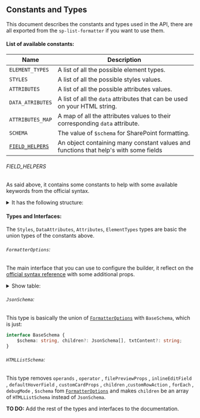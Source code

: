 ## Constants and Types

This document describes the constants and types used in the API, there are all exported from the `sp-list-formatter` if you want to use them.

#### List of available constants:

| Name                | Description                                                                          |
| ------------------- | ------------------------------------------------------------------------------------ |
| `ELEMENT_TYPES`     | A list of all the possible element types.                                            |
| `STYLES`            | A list of all the possible styles values.                                            |
| `ATTRIBUTES`        | A list of all the possible attributes values.                                        |
| `DATA_ATRIBUTES`    | A list of all the `data` attributes that can be used on your HTML string.            |
| `ATTRIBUTES_MAP`    | A map of all the attributes values to their corresponding `data` attribute.          |
| `SCHEMA`            | The value of `$schema` for SharePoint formatting.                                    |
| [`FIELD_HELPERS`](#field_helpers) | An object containing many constant values and functions that help's with some fields |

###### FIELD_HELPERS
As said above, it contains some constants to help with some available keywords from the official syntax.

<details>
<summary>It has the following structure: </summary>

 
```typescript
export const FIELD_HELPERS = {
    CURRENT_FIELD: "@currentField",
    CURRENT_FIELD_VALUE: (value: string | string[]) => {
        if(Array.isArray(value))
            return `@currentFieldValue.${value.join(".")}` as const;
        return `@currentFieldValue.${value}` as const;
    },
    ME: "@me",
    FIELD: (name: string) => `\$[${name}]` as const,
    FIELD_VALUE: (value: string | string[]) => {
        if(Array.isArray(value))
            return `\[$${value.join(".")}]` as const;
        return `\[$${value}]` as const;
    },
    CURRENT_WEB: "@currentWeb",
    NOW: "@now",
    ROW_IDX: "@rowIndex",
    WIN_HEIGHT: "@window.innerHeight",
    WIN_WIDTH: "@window.innerWidth",
    THUMBNAILS: {
        SMALL: "@thumbnails.small",
        MEDIUM: "@thumbnails.medium",
        LARGE: "@thumbnails.large",
        SIZE: (size: number) => `@thumbnails.${size}` as const,
        SIZE_WH: (width: number, height: number) => `@thumbnails.${width}x${height}` as const
    },
    IS_SELECTED: "@isSelected",
    LCID: "@lcid",
    UILCID: "@UIlcid"
} as const;
```

</details>

#### Types and Interfaces:

The `Styles`, `DataAttributes`, `Attributes`, `ElementTypes` types are basic the union types of the constants above.

###### `FormatterOptions`:
The main interface that you can use to configure the builder, it reflect on the [official syntax reference](https://learn.microsoft.com/en-us/sharepoint/dev/declarative-customization/formatting-syntax-reference) with some additional props.

<details>
<summary>Show table: </summary>

| Property            | Type | Description |
| ------------------- | ------------------------------------------- | ------------------------- |
| `elmType` | `ElementTypes` | The type of the tag element |
| `id` | `string` | An unique identifier for each element, this will be removed when the JSON schema is generated. It helps the builder and the HTML parser to keep track of the elements and their children, for modifications and other operations. |
| `txtContent` | `string` | An optional property that specifies the text content of the element specified by `elmType`. The value of this property can either be a string (including special strings) or an Expression object. If an element has the txtContent property, the child properties are ignored. |
| `attributes` | `AttributesConfig` | The allowed attributes |
| `style` | `StylesConfig` | The allowed style properties |
| `debugMode` | `boolean` | An optional property that is meant for debugging. It outputs error messages and logs warnings to the console. |
| `forEach` | `string` | An optional property that allows an element to duplicate itself for each member of a specific multi-value field or an array. The value of `forEach` property should be in the format of either `iteratorName in @currentField` or `iteratorName in [$FieldName]` or `iteratorName in Expression-Returning-An-Array`. `iteratorName` represents the name of iterator variable that is used to represent the current member of the multi-value field. The name of the iterator can be any combination of alphanumeric characters and underscore `(_)` that does not start with a digit. The field used in the loop must be in a supported field type with multi-value option enabled: Person, Lookup, and Choice. An expression returning an array can also be used. In the element with `forEach` or its children elements, the iterator variable can be referred as if it is a new field. The index of the iterator can be accessed with `loopIndex` operator. `forEach` cannot be applied to the root element, and will render no element if there is no value in the field. |
| `customRowAction`   | `CustomRowAction` | `button` elements can be used to launch a specific action on the parent item. Every `button` element has a required property, `customRowAction`, that specifies an action that's taken when the button is clicked. |
| `customCardProps`   | `CustomCardProps` | Add a custom card to the element, that shows up on hover or click event. |
| `defaultHoverField` | `string`| Adds the profile card for the people fields or file hover card for files in document library. |
| `inlineEditField`   | `string` | Adds the field editor for the referenced column. |
| `filePreviewProps`  | `FilePreviewProps` | An optional property, that allows overriding the default styles of file type icon and brand type icon in filepreview elmType. |
| `operator` | `Operators` | Operators specify the type of operation to perform. |
| `operands` | `Operands` \| `Array<Operands>` \| `Object` | Please read https://learn.microsoft.com/en-us/sharepoint/dev/declarative-customization/formatting-syntax-reference |

</details>

###### `JsonSchema`: 
This type is basically the union of [`FormatterOptions`](#formatteroptions) with `BaseSchema`, which is just:
```typescript
interface BaseSchema {
    $schema: string, children?: JsonSchema[], txtContent?: string;
}
```

###### `HTMLListSchema`:
This type removes `operands` , `operator` , `filePreviewProps` , `inlineEditField` , `defaultHoverField` , `customCardProps` ,  `children` ,`customRowAction` , `forEach` , `debugMode` , `$schema` fom [`FormatterOptions`](#formatteroptions) and makes `children` be an array of `HTMLListSchema` instead of `JsonSchema`.


__TO DO:__ Add the rest of the types and interfaces to the documentation.